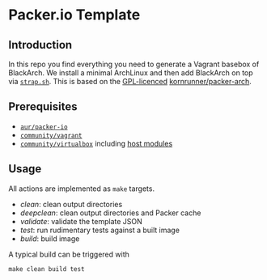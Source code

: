 # Packer.io Template

## Introduction

In this repo you find everything you need to generate a Vagrant basebox of BlackArch. We install a minimal ArchLinux and then add BlackArch on top via [`strap.sh`](https://github.com/BlackArch/blackarch-site/blob/master/strap.sh).
This is based on the [GPL-licenced](https://github.com/kornrunner/packer-arch/blob/12748faaa76933281046cc5206c59436ffd75434/LICENSE) [kornrunner/packer-arch](https://github.com/kornrunner/packer-arch/tree/12748faaa76933281046cc5206c59436ffd75434).

## Prerequisites

* [`aur/packer-io`](https://aur.archlinux.org/packages/packer-io/)
* [`community/vagrant`](https://www.archlinux.org/packages/community/x86_64/vagrant/)
* [`community/virtualbox`](https://www.archlinux.org/packages/community/x86_64/virtualbox/) including [host modules](https://wiki.archlinux.org/index.php/VirtualBox#Load_the_VirtualBox_kernel_modules)

## Usage

All actions are implemented as `make` targets.

* *clean*: clean output directories
* *deepclean*: clean output directories and Packer cache
* *validate*: validate the template JSON
* *test*: run rudimentary tests against a built image
* *build*: build image

A typical build can be triggered with

    make clean build test

